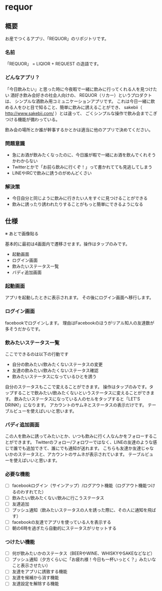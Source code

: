 requor
======

## 概要

お産でつくるアプリ、「REQUOR」のリポジトリです。

### 名前

「REQUOR」 = LIQIOR + REQUEST の造語です。

### どんなアプリ？

「今日飲みたい」と思った時に今夜暇で一緒に飲みに行ってくれる人を見つけたい
酒好き飲み会好きの社会人向けの、
REQUOR（リカー）というプロダクトは、
シンプルな酒飲み用コミュニケーションアプリです。
これは今日一緒に飲める人をひと目で知ること、簡単に飲みに誘えることができ、
sakebii（ http://www.sakebii.com/ ）とは違って、
ごくシンプルな操作で飲み会までこぎつける機能が備わっている。

飲み会の場所とか誰が幹事するかとかは適当に他のアプリで決めてください。

### 問題意識

* 急にお酒が飲みたくなったのに、今日誰が暇で一緒にお酒を飲んでくれそうかわからない
* Twitterとかで「お前ら飲みに行くぞ！」って書かれてても見逃してしまう
* LINEやIRCで飲みに誘うのがめんどくさい

### 解決策

* 今日自分と同じように飲みに行きたい人をすぐに見つけることができる
* 飲みに誘ったり誘われたりすることがもっと簡単にできるようになる

## 仕様

※ あとで画像貼る

基本的に最初は4画面内で遷移させます。操作はタップのみです。

* 起動画面
* ログイン画面
* 飲みたいステータス一覧
* バディ追加画面

### 起動画面

アプリを起動したときに表示されます。
その後にログイン画面へ移行します。

### ログイン画面

facebookでログインします。
理由はFacebookのほうがリアル知人の友達数が多そうだからです。

### 飲みたいステータス一覧

ここでできるのは以下の行動です

* 自分の飲みたい/飲みたくないステータスの変更
* 友達の飲みたい/飲みたくないステータス確認
* 飲みたいステータスになっているひとを誘う

自分のステータスもここで変えることができます。
操作はタップのみです。タップすることで飲みたい/飲みたくないというステータスに変えることができます。
飲みたいステータスになっている人のセルをタップすると「LET'S DRINK!」になります。
アカウントのサムネとステータスの表示だけです。
テーブルビューを使えばいいと思います。

### バディ追加画面

この人を飲みに誘ってみたいとか、いつも飲みに行く人なんかをフォローすることができます。
Twitterのフォロー/フォロワーではなく、LINEの友達のような感じで誰でも追加できて、誰にでも通知が送れます。
こちらも友達か友達じゃないかのステータスと、アカウントのサムネが表示されています。
テーブルビューを使えばいいと思います。

### 必要な機能

- [ ] facebookログイン（サインアップ）/ログアウト機能（ログアウト機能つけるのわすれてた）
- [ ] 飲みたい/飲みたくない/飲みに行こうステータス
- [ ] 友達追加
- [ ] プッシュ通知（飲みたいステータスの人を誘った際に、その人に通知を飛ばす）
- [ ] facebookの友達でアプリを使っている人を表示する
- [ ] 朝の6時を過ぎたら自動的にステータスがリセットする

### つけたい機能

- [ ] 何が飲みたいかのステータス（BEERやWINE、WHISKYやSAKEなどなど）
- [ ] プッシュ通知（夕方くらいに「お疲れ様！今日も一杯いっとく？」みたいなこと表示させたい）
- [ ] 友達をアプリに誘致する機能
- [ ] 友達を候補から消す機能
- [ ] 友達設定を解除する機能
